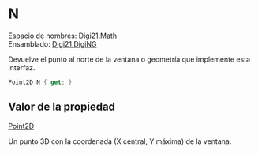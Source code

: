 # N

Espacio de nombres: [Digi21.Math](../../)  
Ensamblado: [Digi21.DigiNG](../../../)

Devuelve el punto al norte de la ventana o geometría que implemente esta interfaz.

```csharp
Point2D N { get; }
```

## Valor de la propiedad

[Point2D](https://github.com/digi21/docs/tree/bc01fbb8f283bc40e48776a9f72a3e40db73b2a0/digi3d-net/programacion/.net/referencia/digi21.diging/digi21.math/Point2D.md)

Un punto 3D con la coordenada \(X central, Y máxima\) de la ventana.

